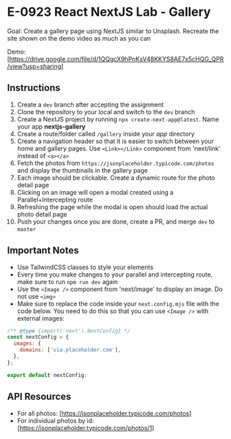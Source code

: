 # E-0923 React NextJS Lab - Gallery

Goal: Create a gallery page using NextJS similar to Unsplash. Recreate the site shown on the demo video as much as you can

Demo: [https://drive.google.com/file/d/1QQgcX9hPnKsV48KKYS8AE7x5cHQG_QPR/view?usp=sharing]

## Instructions

1. Create a `dev` branch after accepting the assignment
2. Clone the repository to your local and switch to the `dev` branch
3. Create a NextJS project by running `npx create-next-app@latest`. Name your app **nextjs-gallery**
4. Create a route/folder called `/gallery` inside your *app* directory
5. Create a navigation header so that it is easier to switch between your home and gallery pages. Use `<Link></Link>` component from 'next/link' instead of `<a></a>`
6. Fetch the photos from `https://jsonplaceholder.typicode.com/photos` and display the thumbnails in the gallery page
7. Each image should be clickable. Create a dynamic route for the photo detail page
8. Clicking on an image will open a modal created using a Parallel+Intercepting route
9. Refreshing the page while the modal is open should load the actual photo detail page
10. Push your changes once you are done, create a PR, and merge `dev` to `master`

## Important Notes

- Use TailwindCSS classes to style your elements
- Every time you make changes to your parallel and intercepting route, make sure to run `npm run dev` again
- Use the `<Image />` component from 'next/image' to display an image. Do not use `<img>`
- Make sure to replace the code inside your `next.config.mjs` file with the code below. You need to do this so that you can use `<Image />` with external images:

```js
/** @type {import('next').NextConfig} */
const nextConfig = {
  images: {
    domains: ['via.placeholder.com'],
  },
};

export default nextConfig;
```

## API Resources

- For all photos: [https://jsonplaceholder.typicode.com/photos]
- For individual photos by id: [https://jsonplaceholder.typicode.com/photos/1]
